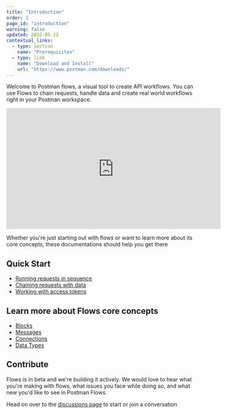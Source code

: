 ```yaml
---
title: "Introduction"
order: 1
page_id: "introduction"
warning: false
updated: 2022-05-12
contextual_links:
  - type: section
    name: "Prerequisites"
  - type: link
    name: "Download and Install"
    url: "https://www.postman.com/downloads/"
---
```


Welcome to Postman flows, a visual tool to create API workflows. You can use Flows to chain requests, handle data and create real world workflows right in your Postman workspace.

<iframe width="560" height="315" src="https://www.youtube.com/embed/4Yr9CG8Pp14" title="YouTube video player" frameborder="0" allow="accelerometer; autoplay; clipboard-write; encrypted-media; gyroscope; picture-in-picture" allowfullscreen></iframe>

Whether you're just starting out with flows or want to learn more about its core concepts, these documentations should help you get there

## Quick Start

- [Running requests in sequence](/postman-flows/getting-started/running-requests-in-sequence/)
- [Chaining requests with data](/postman-flows/getting-started/chaining-requests-with-data/)
- [Working with access tokens](/postman-flows/getting-started/working-with-access-tokens/)

## Learn more about Flows core concepts

- [Blocks](/postman-flows/core-concepts/blocks/)
- [Messages](/postman-flows/core-concepts/messages/)
- [Connections](/postman-flows/core-concepts/connections/)
- [Data Types](/postman-flows/core-concepts/data-types/)

## **Contribute**

Flows is in beta and we're building it actively. We would love to hear what you're making with flows, what issues you face while doing so, and what new you'd like to see in Postman Flows.

Head on over to the [discussions page](https://github.com/postmanlabs/postman-flows/discussions) to start or join a conversation
